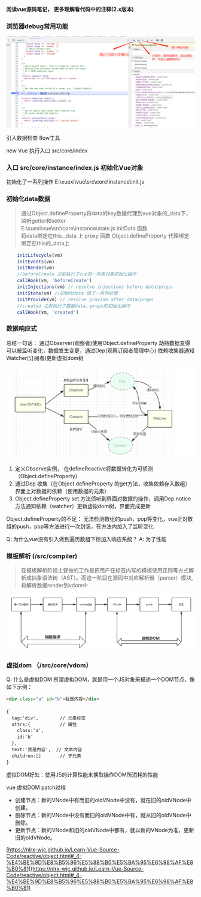 <!--
 * @Description: In User Settings Edit
 * @Author: your name
 * @Date: 2019-09-19 11:23:33
 * @LastEditTime : 2020-01-15 16:22:14
 * @LastEditors  : Please set LastEditors
 -->
#### 阅读vue源码笔记， 更多理解看代码中的注释(2.x版本) 


### 浏览器debug常用功能
![avatar](https://github.com/lusteng/qs/blob/master/images/debug-demo.png)

引入数据检查 flow工具

 
new Vue 执行入口 src/core/index 


### 入口 src/core/instance/index.js  初始化Vue对象

初始化了一系列操作  E:\xuexi\vue\src\core\instance\init.js

### 初始化data数据
> 通过Object.defineProperty将data的key数据代理到vue对象的_data下，监听getter和setter  
E:\xuexi\vue\src\core\instance\state.js
initData 函数  
将data绑定在this._data 上
proxy 函数
Object.defineProperty 代理绑定 绑定在this的_data上

```js  
    initLifecycle(vm)  
    initEvents(vm)
    initRender(vm)
    //beforeCreate 之前执行了vue的一列表对象初始化操作
    callHook(vm, 'beforeCreate')
    initInjections(vm) // resolve injections before data/props
    initState(vm) //初始化data 做了一系列处理
    initProvide(vm) // resolve provide after data/props
    //created 之前执行了数据data，props的初始化操作
    callHook(vm, 'created')

```

### 数据响应式

总结一句话： 通过Observer(观察者)使用Object.defineProperty 劫持数据变得可以被监听变化，数据发生变更，通过Dep(观察订阅者管理中心) 依赖收集器通知Watcher(订阅者)更新虚拟dom树

<img src="./image/observe.png">

1. 定义Observe实例， 在defineReactive将数据转化为可侦测（Object.defineProperty）
2. 通过Dep 收集（在Object.defineProperty 的get方法，收集依赖存入数组）界面上对数据的依赖（使用数据的元素）
3. Object.defineProperty set 方法侦听到界面对数据的操作，调用Dep.notice 方法通知依赖（watcher）更新虚拟dom树，界面完成更新 

 
Object.defineProperty的不足：
    无法检测数组的push，pop等变化，vue正对数组的push，pop等方法进行一次封装，在方法内加入了监听变化

Q: 为什么vue没有引入做到遍历数组下标加入响应系统？
A: 为了性能

### 模板解析 (/src/compiler)
> 在模板解析阶段主要做的工作是把用户在<template></template>标签内写的模板使用正则等方式解析成抽象语法树（AST）。而这一阶段在源码中对应解析器（parser）模块,将解析数据render到vdom中

<img src="./image/compiler.png"/>


### 虚拟dom （/src/core/vdom）

Q: 什么是虚拟DOM
所谓虚拟DOM，就是用一个JS对象来描述一个DOM节点，像如下示例：
```html
<div class="a" id="b">我是内容</div>

{
  tag:'div',        // 元素标签
  attrs:{           // 属性
    class:'a',
    id:'b'
  },
  text:'我是内容',  // 文本内容
  children:[]       // 子元素
}
```


虚拟DOM好处：使用JS的计算性能来换取操作DOM所消耗的性能

vue 虚拟DOM patch过程 
+ 创建节点：新的VNode中有而旧的oldVNode中没有，就在旧的oldVNode中创建。
+ 删除节点：新的VNode中没有而旧的oldVNode中有，就从旧的oldVNode中删除。
+ 更新节点：新的VNode和旧的oldVNode中都有，就以新的VNode为准，更新旧的oldVNode。

    
[https://nlrx-wjc.github.io/Learn-Vue-Source-Code/reactive/object.html#_4-%E4%BE%9D%E8%B5%96%E5%88%B0%E5%BA%95%E6%98%AF%E8%B0%81](https://nlrx-wjc.github.io/Learn-Vue-Source-Code/reactive/object.html#_4-%E4%BE%9D%E8%B5%96%E5%88%B0%E5%BA%95%E6%98%AF%E8%B0%81)
